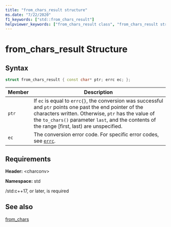 ```yaml
---
title: "from_chars_result structure"
ms.date: "7/22/2020"
f1_keywords: ["std::from_chars_result"]
helpviewer_keywords: ["from_chars_result class", "from_chars_result structure"]
---
```

# from_chars_result Structure

## Syntax

```cpp
struct from_chars_result { const char* ptr; errc ec; };
```

|Member|Description|
|--|--|
|`ptr`| If `ec` is equal to `errc{}`, the conversion was successful and `ptr` points one past the end pointer of the characters written. Otherwise, `ptr` has the value of the `to_chars()` parameter `last`, and the contents of the range \[first, last) are unspecified.|
|`ec` | The conversion error code. For specific error codes, see [`errc`](system-error-enums.md#errc).|

## Requirements

**Header:** \<charconv>

**Namespace:** std

/std:c++17, or later, is required

## See also

[from_chars](charconv-functions.md#from_chars)
